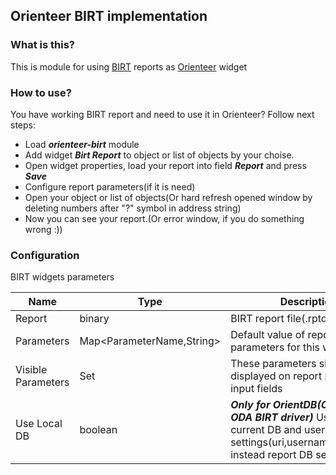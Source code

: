 ## Orienteer BIRT implementation

### What is this?

This is module for using [BIRT](https://www.eclipse.org/birt/) reports  as [Orienteer](http://orienteer.org/) widget

### How to use?

You have working BIRT report and need to use it in Orienteer?
Follow next steps:

- Load ***orienteer-birt*** module
- Add widget ***Birt Report*** to object or list of objects by your choise. 
- Open widget properties, load your report into field ***Report*** and press ***Save***
- Configure report parameters(if it is need)
- Open your object or list of objects(Or hard refresh opened window by deleting numbers after "?" symbol in address string)
- Now you can see your report.(Or error window, if you do something wrong :))

### Configuration


BIRT widgets parameters

|Name|Type|Description
|---|---|---
|Report|binary|BIRT report file(.rptdesign)
|Parameters|Map<ParameterName,String>|Default value of report parameters for this widget.
|Visible Parameters|Set<ParameterName>|These parameters should be displayed on report page as input fields
|Use Local DB|boolean|***Only for OrientDB(OrientDB ODA BIRT driver)*** Use Orienteer current DB and user settings(uri,username,password) instead report DB settings   